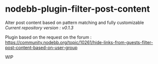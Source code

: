 # nodebb-plugin-filter-post-content
Alter post content based on pattern matching and fully customizable
_Current repository version : v0.1.3_

Plugin based on the request on the forum : https://community.nodebb.org/topic/10261/hide-links-from-guests-filter-post-content-based-on-user-group

WIP
